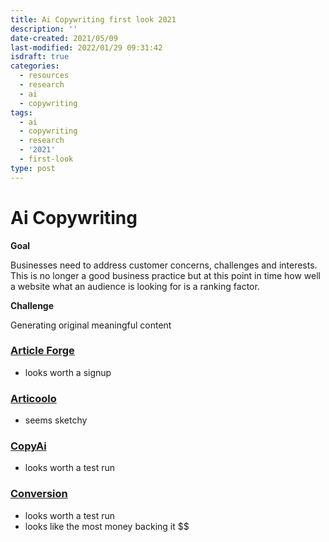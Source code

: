 ```yaml
---
title: Ai Copywriting first look 2021
description: ''
date-created: 2021/05/09
last-modified: 2022/01/29 09:31:42
isdraft: true
categories:
  - resources
  - research
  - ai
  - copywriting
tags:
  - ai
  - copywriting
  - research
  - '2021'
  - first-look
type: post
---
```


# Ai Copywriting

**Goal**

Businesses need to address customer concerns, challenges and interests. This is no longer a good business practice but at this point in time how well a website what an audience is looking for is a ranking factor.

**Challenge**

Generating original meaningful content

### [Article Forge](https://www.articleforge.com/)

- looks worth a signup

### [Articoolo](http://articoolo.com/)

- seems sketchy

### [CopyAi](https://www.copy.ai/)

- looks worth a test run

### [Conversion](https://www.conversion.ai/)

- looks worth a test run
- looks like the most money backing it $$

$$
$$
